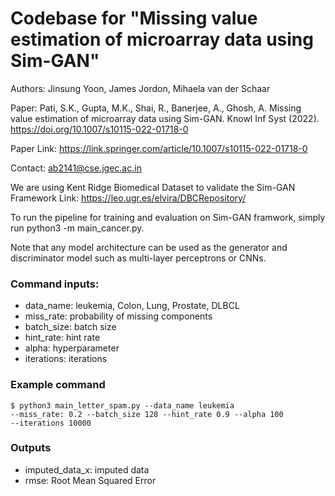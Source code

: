 # Codebase for "Missing value estimation of microarray data using Sim-GAN"

Authors: Jinsung Yoon, James Jordon, Mihaela van der Schaar

Paper: Pati, S.K., Gupta, M.K., Shai, R., Banerjee, A., Ghosh, A. Missing value estimation of microarray data using Sim-GAN. Knowl Inf Syst (2022). https://doi.org/10.1007/s10115-022-01718-0
 
Paper Link: https://link.springer.com/article/10.1007/s10115-022-01718-0

Contact: ab2141@cse.jgec.ac.in

We are using Kent Ridge Biomedical Dataset to validate the Sim-GAN Framework
Link: https://leo.ugr.es/elvira/DBCRepository/

To run the pipeline for training and evaluation on Sim-GAN framwork, simply run 
python3 -m main_cancer.py.

Note that any model architecture can be used as the generator and 
discriminator model such as multi-layer perceptrons or CNNs. 

### Command inputs:

-   data_name: leukemia, Colon, Lung, Prostate, DLBCL
-   miss_rate: probability of missing components
-   batch_size: batch size
-   hint_rate: hint rate
-   alpha: hyperparameter
-   iterations: iterations

### Example command

```shell
$ python3 main_letter_spam.py --data_name leukemia 
--miss_rate: 0.2 --batch_size 128 --hint_rate 0.9 --alpha 100
--iterations 10000
```

### Outputs

-   imputed_data_x: imputed data
-   rmse: Root Mean Squared Error
